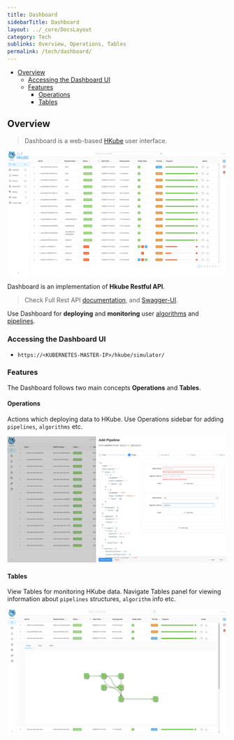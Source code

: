 ```yaml
---
title: Dashboard
sidebarTitle: Dashboard
layout: ../_core/DocsLayout
category: Tech
sublinks: Overview, Operations, Tables
permalink: /tech/dashboard/
---
```


- [Overview](#overview)
  - [Accessing the Dashboard UI](#accessing-the-dashboard-ui)
  - [Features](#features)
    - [Operations](#operations)
    - [Tables](#tables)


## Overview

> Dashboard is a web-based [HKube](https://github.com/kube-HPC/hkube) user interface.

![DashboardPreview](/../img/dashboard/DashboardPreview.png)

Dashboard is an implementation of **Hkube Restful API**.

> Check Full Rest API [documentation](http://hkube.io/spec), and
> [Swagger-UI](http://petstore.swagger.io/?url=https://raw.githubusercontent.com/kube-HPC/api-server/master/api/rest-api/swagger.json).

Use Dashboard for **deploying** and **monitoring** user
[algorithms](http://hkube.io/learn/algorithms/)
and [pipelines](http://hkube.io/learn/pipelines/).

### Accessing the Dashboard UI

- `https://<KUBERNETES-MASTER-IP>/hkube/simulator/`

### Features

The Dashboard follows two main concepts **Operations** and **Tables**.

#### Operations

Actions which deploying data to HKube.
Use Operations sidebar for adding `pipelines`, `algorithms` etc.

![Add Pipeline](/../img/dashboard/AddPipeline.png)

#### Tables

View Tables for monitoring HKube data.
Navigate Tables panel for viewing information about `pipelines` structures, `algorithm` info etc.

![Jobs Graph](/../img/dashboard/JobsGraph.png)
